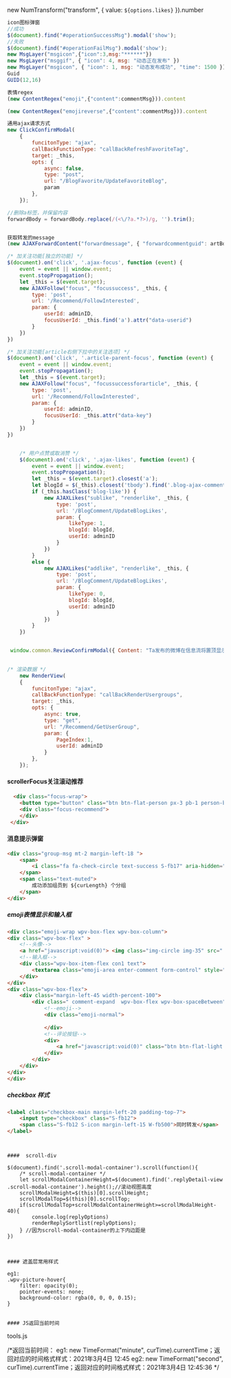 <!--
 * @Author: your name
 * @Date: 2021-01-19 12:00:58
 * @LastEditTime: 2021-02-23 13:28:31
 * @LastEditTime: 2021-03-04 13:11:08
 * @LastEditors: Please set LastEditors
 * @Description: In User Settings Edit
 * @FilePath: \Notes\WeiBo\JQ组件.md
-->

           

new NumTransform("transform", { value: `${options.likes}` }).number

``` javascript
icon图标弹窗
//成功
$(document).find("#operationSuccessMsg").modal('show');
//失败
$(document).find("#operationFailMsg").modal('show');
new MsgLayer("msgicon",{"icon":3,msg:"******"})
new MsgLayer("msggif", { "icon": 4, msg: "动态正在发布" })
new MsgLayer("msgicon", { "icon": 1, msg: "动态发布成功", "time": 1500 })
Guid
GUID(12,16)

表情regex
(new ContentRegex("emoji",{"content":commentMsg})).content

(new ContentRegex("emojireverse",{"content":commentMsg})).content

通用ajax请求方式
new ClickConfirmModal(
    {
        funcitonType: "ajax",
        callBackFunctionType: "callBackRefreshFavoriteTag",
        target: _this,
        opts: {
            async: false,
            type: "post",
            url: "/BlogFavorite/UpdateFavoriteBlog",
            param
        },
    });

//删除a标签，并保留内容
forwardBody = forwardBody.replace(/(<\/?a.*?>)/g, '').trim();


获取转发的message
(new AJAXForwardContent("forwardmessage", { "forwardcommentguid": artBody.attr("data-guid") })).content

/* 加关注功能[独立的功能] */
$(document).on('click', '.ajax-focus', function (event) {
    event = event || window.event;
    event.stopPropagation();
    let _this = $(event.target);
    new AJAXFollow("focus", "focussuccess", _this, {
        type: 'post',
        url: '/Recommend/FollowInterested',
        param: {
            userId: adminID,
            focusUserId: _this.find('a').attr("data-userid")
        }
    })
})

/* 加关注功能[article右侧下拉中的关注选项] */
$(document).on('click', '.article-parent-focus', function (event) {
    event = event || window.event;
    event.stopPropagation();
    let _this = $(event.target);
    new AJAXFollow("focus", "focussuccessforarticle", _this, {
        type: 'post',
        url: '/Recommend/FollowInterested',
        param: {
            userId: adminID,
            focusUserId: _this.attr("data-key")
        }
    })
})


    /* 用户点赞或取消赞 */
    $(document).on('click', '.ajax-likes', function (event) {
        event = event || window.event;
        event.stopPropagation();
        let _this = $(event.target).closest('a');
        let blogId = $(_this).closest('tbody').find('.blog-ajax-comment').attr("data-blog-id");
        if (_this.hasClass('blog-like')) {
            new AJAXLikes("sublike", "renderlike", _this, {
                type: 'post',
                url: '/BlogComment/UpdateBlogLikes',
                param: {
                    likeType: 1,
                    blogId: blogId,
                    userId: adminID
                }
            })
        }
        else {
            new AJAXLikes("addlike", "renderlike", _this, {
                type: 'post',
                url: '/BlogComment/UpdateBlogLikes',
                param: {
                    likeType: 0,
                    blogId: blogId,
                    userId: adminID
                }
            })
        }
    })


 window.common.ReviewConfirmModal({ Content: "Ta发布的微博在信息流将置顶显示。" })

 
/* 渲染数据 */
    new RenderView(
    {
        funcitonType: "ajax",
        callBackFunctionType: "callBackRenderUsergroups",
        target: _this,
        opts: {
            async: true,
            type: "get",
            url: "/Recommend/GetUserGroup",
            param: {
                PageIndex:1,
                userId: adminID
            }
        },
    });
```
#### scrollerFocus关注滚动推荐

``` html
  <div class="focus-wrap">
    <button type="button" class="btn btn-flat-person px-3 pb-1 person-btn scroller-opt-btn" onclick="scrollerFocusFunctionPops(this)"><i class="fa fa-sort-desc" aria-hidden="true"></i></button>
    <div class="focus-recommend">
    </div>
 </div>

```

#### 消息提示弹窗

``` html
<div class="group-msg mt-2 margin-left-18 ">
    <span>
        <i class="fa fa-check-circle text-success S-fb17" aria-hidden="true"></i>
    </span>
    <span class="text-muted">
        成功添加组员到 ${curLength} 个分组
    </span>                                                                
</div>
```


##### emoji表情显示和输入框
``` html
<div class="emoji-wrap wpv-box-flex wpv-box-column">
<div class="wpv-box-flex" >
    <!--头像-->
    <a href="javascript:void(0)"> <img class="img-circle img-35" src="./images/user.png" alt="爱你一万年"></a> 
    <!--输入框-->
    <div class="wpv-box-item-flex con1 text">                              
        <textarea class="emoji-area enter-comment form-control" style="height: 38px;" placeholder="发表你的评论"></textarea>
    </div>
</div>
<div class="wpv-box-flex">
    <div class="margin-left-45 width-percent-100">
        <div class=" comment-expand  wpv-box-flex wpv-box-spaceBetween">
            <!--emoji-->
            <div class="emoji-normal">                                                       
                
            </div>
            <!--评论按钮-->   
            <div>                                 
                <a href="javascript:void(0)" class="btn btn-flat-light  btn-Comment"  onclick="window.yjccommon.commentSubmitBtn(this)">评论</a>       
            </div>                                                                   
        </div>                                                                  
    </div>
</div>         
</div>

```

#####  checkbox 样式
``` html
<label class="checkbox-main margin-left-20 padding-top-7">
    <input type="checkbox" class="S-fb12">
    <span class="S-fb12 S-icon margin-left-15 W-fb500">同时转发</span>
</label>

```
```


####  scroll-div 
```
    $(document).find('.scroll-modal-container').scroll(function(){
        /* scroll-modal-container */
        let scrollModalContainerHeight=$(document).find('.replyDetail-view .scroll-modal-container').height();//滚动视图高度
        scrollModalHeight=$(this)[0].scrollHeight;
        scrollModalTop=$(this)[0].scrollTop;
        if(scrollModalTop+scrollModalContainerHeight>=scrollModalHeight-40){
            console.log(replyOptions)
            renderReplySortlist(replyOptions);
        } //因为scroll-modal-container的上下内边距是
    })    
```


#### 遮盖层常用样式
```
    eg1:
    .wpv-picture-hover{
        filter: opacity(0);
        pointer-events: none;
        background-color: rgba(0, 0, 0, 0.15);
    }
```

#### JS返回当前时间
```
tools.js

/*返回当前时间：
 eg1: new TimeFormat("minute", curTime).currentTime；返回对应的时间格式样式：2021年3月4日 12:45
 eg2: new TimeFormat("second", curTime).currentTime；返回对应的时间格式样式：2021年3月4日 12:45:36
 */
 ```
